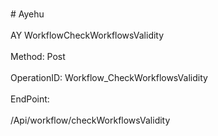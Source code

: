 <br>#     Ayehu</br>
<br>AY WorkflowCheckWorkflowsValidity</br>
<br>Method: Post</br>
<br>OperationID: Workflow_CheckWorkflowsValidity</br>
<br>EndPoint:</br>
<br>/Api/workflow/checkWorkflowsValidity</br>
